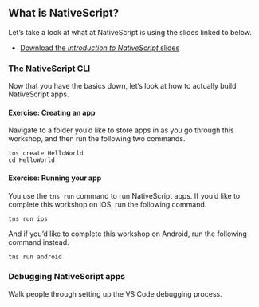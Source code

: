 ## What is NativeScript?

Let’s take a look at what at NativeScript is using the slides linked to below.

* [Download the _Introduction to NativeScript_ slides](slides/Introducing-NativeScript.pptx)

### The NativeScript CLI

Now that you have the basics down, let’s look at how to actually build NativeScript apps.

<h4 class="exercise-start">
    <b>Exercise</b>: Creating an app
</h4>

Navigate to a folder you’d like to store apps in as you go through this workshop, and then run the following two commands.

```
tns create HelloWorld
cd HelloWorld
```

<div class="exercise-end"></div>

<h4 class="exercise-start">
    <b>Exercise</b>: Running your app
</h4>

You use the `tns run` command to run NativeScript apps. If you’d like to complete this workshop on iOS, run the following command.

```
tns run ios
```

And if you’d like to complete this workshop on Android, run the following command instead.

```
tns run android
```

<div class="exercise-end"></div>

### Debugging NativeScript apps

Walk people through setting up the VS Code debugging process.